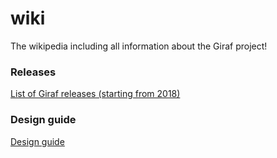 # wiki
The wikipedia including all information about the Giraf project!

### Releases
[List of Giraf releases (starting from 2018)](releases/releases.md)


### Design guide

[Design guide](https://github.com/aau-giraf/wiki/tree/master/design_guide/Icons.md)

